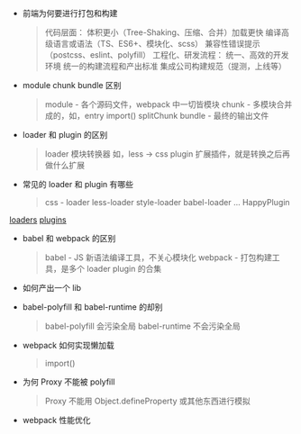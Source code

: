 - 前端为何要进行打包和构建

  > 代码层面：
  > 体积更小（Tree-Shaking、压缩、合并）加载更快
  > 编译高级语言或语法（TS、ES6+、模块化、scss）
  > 兼容性错误提示（postcss、eslint、polyfill）
  > 工程化、研发流程：
  > 统一、高效的开发环境
  > 统一的构建流程和产出标准
  > 集成公司构建规范（提测，上线等）

- module chunk bundle 区别

  > module - 各个源码文件，webpack 中一切皆模块
  > chunk - 多模块合并成的，如，entry import() splitChunk
  > bundle - 最终的输出文件

- loader 和 plugin 的区别

  > loader 模块转换器 如，less -> css
  > plugin 扩展插件，就是转换之后再做什么扩展

- 常见的 loader 和 plugin 有哪些
  > css - loader less-loader style-loader babel-loader ...
  > HappyPlugin

[loaders](https://www.webpackjs.com/loaders/)
[plugins](https://www.webpackjs.com/plugins/)

- babel 和 webpack 的区别

  > babel - JS 新语法编译工具，不关心模块化
  > webpack - 打包构建工具，是多个 loader plugin 的合集

- 如何产出一个 lib

- babel-polyfill 和 babel-runtime 的却别

  > babel-polyfill 会污染全局 babel-runtime 不会污染全局

- webpack 如何实现懒加载

  > import()

- 为何 Proxy 不能被 polyfill

  > Proxy 不能用 Object.defineProperty 或其他东西进行模拟

- webpack 性能优化
